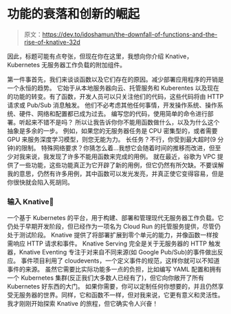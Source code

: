 # 功能的衰落和创新的崛起

> 原文：<https://dev.to/idoshamun/the-downfall-of-functions-and-the-rise-of-knative-32d>

因此，标题可能有点夸张，但现在你在这里，我想向你介绍 Knative，Kubernetes 无服务器工作负载的附加组件。

第一件事首先，我们来谈谈函数以及它们存在的原因。减少部署应用程序的开销是一个永恒的趋势。
它始于从本地服务器向云、托管服务和 Kuberentes 以及现在的功能的转变。有了函数，开发人员可以只关注他们的代码，这些代码将由 HTTP 请求或 Pub/Sub 消息触发。
他们不必考虑其他任何事情，开发操作系统、操作系统、硬件、网络和配置都已成为过去。
编写您的代码，使用简单的命令进行部署。听起来不错不是吗？
所以让我告诉你你不能用函数做什么，以及为什么这个抽象是多余的一步。
例如，如果您的无服务器任务是 CPU 密集型的，或者需要 GPU 来服务深度学习模型，则您无能为力。
长任务？不行，你受到最大超时(9 分钟)的限制。
特殊网络要求？你猜怎么着…我想它会随着时间的推移而改进，但至少对我来说，我发现了许多不能用函数来完成的用例。
就在最近，谷歌为 VPC 提供了一些功能，这些功能真正为它开辟了新的用例，但它仍然有所欠缺。不要误解我的意思，仍然有许多用例，其中函数可以发光发亮，并真正使它变得容易，但是你很快就会陷入死胡同。

### 输入 Knative🚢

一个基于 Kubernetes 的平台，用于构建、部署和管理现代无服务器工作负载。它仍处于早期开发阶段，但已经作为一项名为 Cloud Run 的托管服务提供，尽管仍处于测试阶段。
Knative 提供了将部署扩展到零个单元的能力，并像函数一样按需响应 HTTP 请求和事件。
Knative Serving 完全是关于无服务器的 HTTP 触发器，Knative Eventing 专注于对来自不同来源(如 Google Pub/Sub)的事件做出反应。
事件项目利用了 cloudevents，一个定义事件的规范，这样你就可以不知道事件的来源。
虽然它需要比实际功能多一点的负担，比如编写 YAML 配置和拥有一个 Kubernetes 集群(反正我们大多数人已经有了)，但它向你敞开了所有 Kubernetes 好东西的大门。
如果你需要，你可以定制任何你想要的，并且仍然享受无服务器的世界。同样，它和函数不一样，但对我来说，它更有意义和灵活性。我才刚刚开始探索 Knative 的旅程，但它确实令人兴奋！